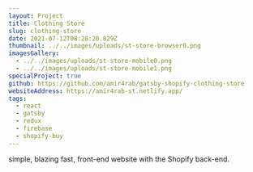 ```yaml
---
layout: Project
title: Clothing Store
slug: clothing-store
date: 2021-07-12T08:28:20.829Z
thumbnail: ../../images/uploads/st-store-browser0.png
imagesGallery:
  - ../../images/uploads/st-store-mobile0.png
  - ../../images/uploads/st-store-mobile1.png
specialProject: true
github: https://github.com/amir4rab/gatsby-shopify-clothing-store
websiteAddress: https://amir4rab-st.netlify.app/
tags:
  - react
  - gatsby
  - redux
  - firebase
  - shopify-buy
---
```

simple, blazing fast, front-end website with the Shopify back-end.